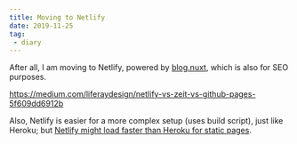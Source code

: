 ```yaml
---
title: Moving to Netlify
date: 2019-11-25
tag: 
 - diary
---
```


After all, I am moving to Netlify, powered by [blog.nuxt](https://github.com/patarapolw/blog.nuxt), which is also for SEO purposes.

<https://medium.com/liferaydesign/netlify-vs-zeit-vs-github-pages-5f609dd6912b>

Also, Netlify is easier for a more complex setup (uses build script), just like Heroku; but [Netlify might load faster than Heroku for static pages](https://www.netlify.com/blog/2016/12/15/migrating-to-a-static-site-with-jamstack-netlify/).
